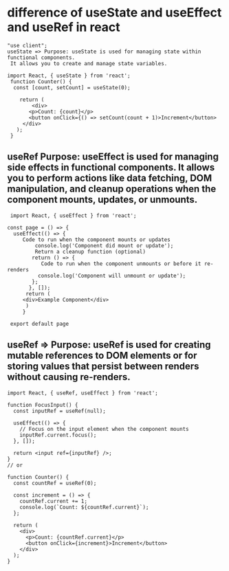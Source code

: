 
#  difference of useState and useEffect and useRef in react
```
"use client";
useState => Purpose: useState is used for managing state within functional components. 
 It allows you to create and manage state variables.

import React, { useState } from 'react';
 function Counter() {
  const [count, setCount] = useState(0);

    return (
        <div>
       <p>Count: {count}</p>
       <button onClick={() => setCount(count + 1)>Increment</button>
     </div>
   );
 }
````


## useRef Purpose: useEffect is used for managing side effects in functional components. It allows you to perform actions like data fetching, DOM manipulation, and cleanup operations when the component mounts, updates, or unmounts.

```
 import React, { useEffect } from 'react';

const page = () => {
  useEffect(() => {
     Code to run when the component mounts or updates
         console.log('Component did mount or update');
         Return a cleanup function (optional)
        return () => {
           Code to run when the component unmounts or before it re-renders
          console.log('Component will unmount or update');
        };
       }, []);
      return (
     <div>Example Component</div>
      )
     }

 export default page
```


## useRef => Purpose: useRef is used for creating mutable references to DOM elements or for storing values that persist between renders without causing re-renders.
```
import React, { useRef, useEffect } from 'react';

function FocusInput() {
  const inputRef = useRef(null);

  useEffect(() => {
    // Focus on the input element when the component mounts
    inputRef.current.focus();
  }, []);

  return <input ref={inputRef} />;
}
// or

function Counter() {
  const countRef = useRef(0);

  const increment = () => {
    countRef.current += 1;
    console.log(`Count: ${countRef.current}`);
  };

  return (
    <div>
      <p>Count: {countRef.current}</p>
      <button onClick={increment}>Increment</button>
    </div>
  );
}
```




